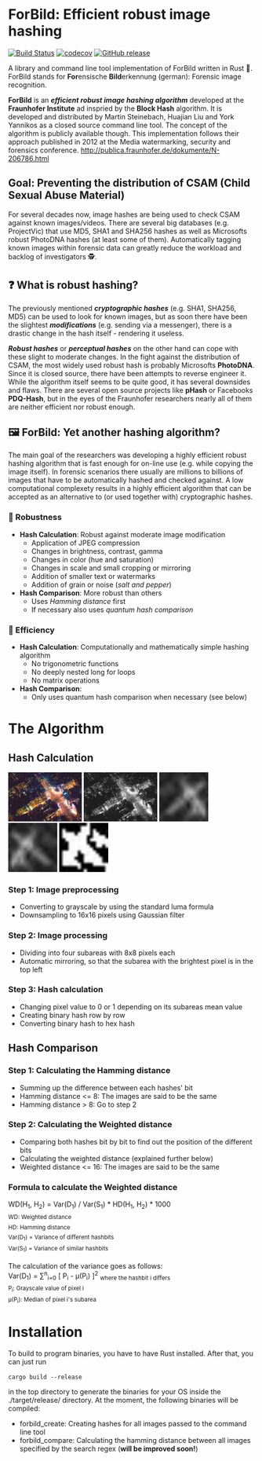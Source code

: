 # ForBild: Efficient robust image hashing
[![Build Status](https://app.travis-ci.com/TwoWaySix/forbild-hashing.svg?branch=main)](https://app.travis-ci.com/TwoWaySix/forbild-hashing)
[![codecov](https://codecov.io/gh/TwoWaySix/forbild-hashing/branch/main/graph/badge.svg?token=2MZCDM1QPQ)](https://codecov.io/gh/TwoWaySix/forbild-hashing)
[![GitHub release](https://img.shields.io/github/release/TwoWaySix/forbild-hashing.svg)](https://GitHub.com/TwoWaySix/forbild-hashing/releases/)

A library and command line tool implementation of ForBild written in Rust :crab:. ForBild stands for **For**ensische **Bild**erkennung (german): Forensic image recognition.

**ForBild** is an ***efficient robust image hashing algorithm*** developed at the **Fraunhofer Institute** ad inspried by the **Block Hash** algorithm. It is developed and distributed by Martin Steinebach, Huajian Liu and York Yannikos as a closed source command line tool. The concept of the algorithm is publicly available though.
This implementation follows their approach published in 2012 at the Media watermarking, security and forensics conference. 
http://publica.fraunhofer.de/dokumente/N-206786.html

## Goal: Preventing the distribution of CSAM (Child Sexual Abuse Material) 
For several decades now, image hashes are being used to check CSAM against known images/videos. There are several big databases (e.g. ProjectVic) that use MD5, SHA1 and SHA256 hashes as well as Microsofts robust PhotoDNA hashes (at least some of them). Automatically tagging known images within forensic data can greatly reduce the workload and backlog of investigators :detective:.

## :question: What is robust hashing?
The previously mentioned ***cryptographic hashes*** (e.g. SHA1, SHA256, MD5) can be used to look for known images, but as soon there have been the slightest ***modifications*** (e.g. sending via a messenger), there is a drastic change in the hash itself - rendering it useless. 

***Robust hashes*** or ***perceptual hashes*** on the other hand can cope with these slight to moderate changes. In the fight against the distribution of CSAM, the most widely used robust hash is probably Microsofts **PhotoDNA**. Since it is closed source, there have been attempts to reverse engineer it. While the algorithm itself seems to be quite good, it has several downsides and flaws. There are several open source projects like **pHash** or Facebooks **PDQ-Hash**, but in the eyes of the Fraunhofer researchers nearly all of them are neither efficient nor robust enough. 

## :framed_picture:	ForBild: Yet another hashing algorithm?
The main goal of the researchers was developing a highly efficient robust hashing algorithm that is fast enough for on-line use (e.g. while copying the image itself). In forensic scenarios there usually are millions to billions of images that have to be automatically hashed and checked against. A low computational complexety results in a highly efficient algorithm that can be accepted as an alternative to (or used together with) cryptographic hashes.

### :turtle: Robustness
* **Hash Calculation**: Robust against moderate image modification
  * Application of JPEG compression
  * Changes in brightness, contrast, gamma
  * Changes in color (hue and saturation)
  * Changes in scale and small cropping or mirroring 
  * Addition of smaller text or watermarks
  * Addition of grain or noise (*salt and pepper*)
* **Hash Comparison**: More robust than others 
  * Uses *Hamming distance* first
  * If necessary also uses *quantum hash comparison* 

### :racehorse: Efficiency
* **Hash Calculation**: Computationally and mathematically simple hashing algorithm 
  * No trigonometric functions
  * No deeply nested long for loops
  * No matrix operations
* **Hash Comparison**:
  * Only uses quantum hash comparison when necessary (see below) 

# The Algorithm

## Hash Calculation

<img src="./data/original/2015_Japan_Tokyo_Traffic.jpg" style="height:100px;width:auto"> <img src="./data/original/out/1_gray.jpg" style="height:100px;width:auto"> <img src="./data/original/out/2_downsampled.jpg" style="height:100px;width:auto"> <img src="./data/original/out/3_flipped.jpg" style="height:100px;width:auto"> <img src="./data/original/out/4_binary.jpg" style="height:100px;width:auto">

### Step 1: Image preprocessing
- Converting to grayscale by using the standard luma formula
- Downsampling to 16x16 pixels using Gaussian filter

### Step 2: Image processing
- Dividing into four subareas with 8x8 pixels each
- Automatic mirroring, so that the subarea with the brightest pixel is in the top left


### Step 3: Hash calculation
- Changing pixel value to 0 or 1 depending on its subareas mean value
- Creating binary hash row by row
- Converting binary hash to hex hash

## Hash Comparison

### Step 1: Calculating the Hamming distance
- Summing up the difference between each hashes' bit
- Hamming distance <= 8: The images are said to be the same
- Hamming distance > 8: Go to step 2

### Step 2: Calculating the Weighted distance
- Comparing both hashes bit by bit to find out the position of the different bits
- Calculating the weighted distance (explained further below)
- Weighted distance <= 16: The images are said to be the same


### Formula to calculate the Weighted distance
WD(H<sub>1</sub>, H<sub>2</sub>) = Var(D<sub>1</sub>) / Var(S<sub>1</sub>) * HD(H<sub>1</sub>, H<sub>2</sub>) * 1000 <br>
<sub>
WD: Weighted distance<br>
HD: Hamming distance<br>
Var(D<sub>1</sub>) = Variance of different hashbits<br>
Var(S<sub>1</sub>) = Variance of similar hashbits<br>
</sub><br>
The calculation of the variance goes as follows:<br>
Var(D<sub>1</sub>) = &sum;<sup>n</sup><sub>i=0</sub> [ P<sub>i</sub> - µ(P<sub>i</sub>) ]<sup>2</sup> <sub>where the hashbit i differs</sub><br>
<sub>
P<sub>i</sub>: Grayscale value of pixel i <br>
µ(P<sub>i</sub>): Median of pixel i's subarea
</sub>


# Installation
To build to program binaries, you have to have Rust installed. After that, you can just run

    cargo build --release
    
in the top directory to generate the binaries for your OS inside the ./target/release/ directory.
At the moment, the following binaries will be compiled:
- forbild_create: Creating hashes for all images passed to the command line tool
- forbild_compare: Calculating the hamming distance between all images specified by the search regex (**will be improved soon!**)

